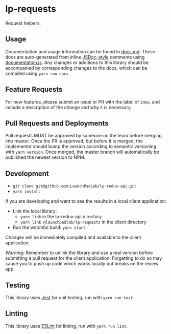 # lp-requests
Request helpers.

## Usage
Documentation and usage information can be found in [docs.md](docs.md). These docs are auto-generated from inline [JSDoc-style](http://usejsdoc.org/) comments using [documentation.js](https://github.com/documentationjs/documentation). Any changes or additions to this library should be accompanied by corresponding changes to the docs, which can be compiled using `yarn run docs`.

## Feature Requests
For new features, please submit an issue or PR with the label of `idea`, and include a description of the change and why it is necessary.

## Pull Requests and Deployments
Pull requests MUST be approved by someone on the team before merging into master. Once the PR is approved, but before it is merged, the implementor should bump the version according to semantic versioning with `yarn version`. Once merged, the master branch will automatically be published the newest version to NPM.

## Development
* `git clone git@github.com:LaunchPadLab/lp-redux-api.git`
* `yarn install`

If you are developing and want to see the results in a local client application:
* Link the local library:
  * `yarn link` in the lp-redux-api directory
  * `yarn link @launchpadlab/lp-requests` in the client directory
* Run the watchful build: `yarn start`

Changes will be immediately compiled and available to the client application.

*Warning:* Remember to unlink the library and use a real version before submitting a pull request for the client application. Forgetting to do so may cause you to push up code which works locally but breaks on the review app.

## Testing
This library uses [Jest](https://facebook.github.io/jest/) for unit testing, run with `yarn run test`.

## Linting
This library uses [ESLint](http://eslint.org/) for linting, run with `yarn run lint`.
